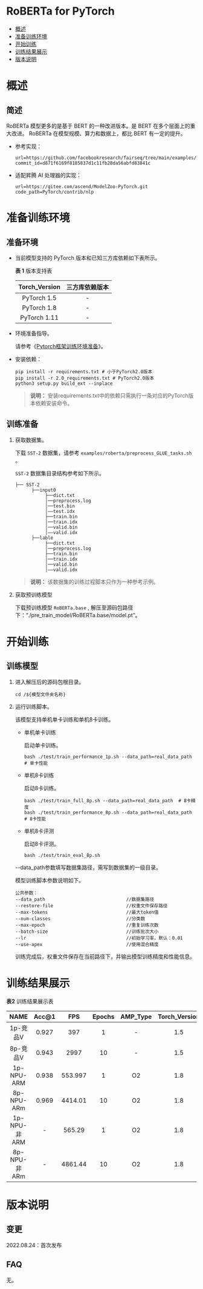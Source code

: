 # RoBERTa for PyTorch

-   [概述](概述.md)
-   [准备训练环境](准备训练环境.md)
-   [开始训练](开始训练.md)
-   [训练结果展示](训练结果展示.md)
-   [版本说明](版本说明.md)



# 概述

## 简述

RoBERTa 模型更多的是基于 BERT 的一种改进版本。是 BERT 在多个层面上的重大改进。
RoBERTa 在模型规模、算力和数据上，都比 BERT 有一定的提升。

- 参考实现：

  ```
  url=https://github.com/facebookresearch/fairseq/tree/main/examples/roberta 
  commit_id=d871f6169f8185837d1c11fb28da56abfd83841c
  ```

- 适配昇腾 AI 处理器的实现：

  ```
  url=https://gitee.com/ascend/ModelZoo-PyTorch.git
  code_path=PyTorch/contrib/nlp
  ```


# 准备训练环境

## 准备环境

- 当前模型支持的 PyTorch 版本和已知三方库依赖如下表所示。

  **表 1**  版本支持表

  | Torch_Version      | 三方库依赖版本                                 |
  | :--------: | :----------------------------------------------------------: |
  | PyTorch 1.5 | - |
  | PyTorch 1.8 | - |
  | PyTorch 1.11   | - |

- 环境准备指导。

  请参考《[Pytorch框架训练环境准备](https://www.hiascend.com/document/detail/zh/ModelZoo/pytorchframework/ptes)》。
  
- 安装依赖：

  ```
  pip install -r requirements.txt # 小于PyTorch2.0版本
  pip install -r 2.0_requirements.txt # PyTorch2.0版本
  python3 setup.py build_ext --inplace
  ```
  > **说明：** 
  >安装requirements.txt中的依赖只需执行一条对应的PyTorch版本依赖安装命令。


## 训练准备

1. 获取数据集。

   下载 `SST-2` 数据集，请参考 `examples/roberta/preprocess_GLUE_tasks.sh` 。

   `SST-2` 数据集目录结构参考如下所示。

   ```
   ├── SST-2
         ├──input0
              ├──dict.txt
              │──preprocess.log
              │──test.bin
              │——test.idx   
              ├──train.bin
              │──train.idx
              │──valid.bin
              │——valid.idx                    
         ├──lable
              ├──dict.txt
              │──preprocess.log 
              ├──train.bin
              │──train.idx
              │──valid.bin
              │——valid.idx              
   ```
   > **说明：** 
   >该数据集的训练过程脚本只作为一种参考示例。

2. 获取预训练模型

    下载预训练模型 `RoBERTa.base` , 解压至源码包路径下：“./pre_train_model/RoBERTa.base/model.pt”。


# 开始训练

## 训练模型

1. 进入解压后的源码包根目录。

   ```
   cd /${模型文件夹名称} 
   ```

2. 运行训练脚本。

   该模型支持单机单卡训练和单机8卡训练。

   - 单机单卡训练

     启动单卡训练。

     ```
     bash ./test/train_performance_1p.sh --data_path=real_data_path  # 单卡性能
     ```

   - 单机8卡训练

     启动8卡训练。

     ```
     bash ./test/train_full_8p.sh --data_path=real_data_path  # 8卡精度
     bash ./test/train_performance_8p.sh --data_path=real_data_path # 8卡性能 
     ```

   - 单机8卡评测

     启动8卡评测。

     ```
     bash ./test/train_eval_8p.sh
     ```

   --data_path参数填写数据集路径，需写到数据集的一级目录。

   模型训练脚本参数说明如下。

   ```
   公共参数：
   --data_path                              //数据集路径
   --restore-file                           //权重文件保存路径
   --max-tokens                             //最大token值
   --num-classes                            //分类数      
   --max-epoch                              //重复训练次数
   --batch-size                             //训练批次大小
   --lr                                     //初始学习率，默认：0.01
   --use-apex                               //使用混合精度
   ```
   
   训练完成后，权重文件保存在当前路径下，并输出模型训练精度和性能信息。


# 训练结果展示

**表2**  训练结果展示表

| NAME    | Acc@1 |  FPS | Epochs | AMP_Type | Torch_Version |
| :-----: | :---: | :--: | :----: | :----: | :----: |
| 1p-竞品V | 0.927     |  397 |   1   | - | 1.5 |
| 8p-竞品V | 0.943 | 2997 | 10    | - | 1.5 |
| 1p-NPU-ARM  | 0.938     |  553.997 | 1     | O2 | 1.8 |
| 8p-NPU-ARm  | 0.969 | 4414.01 | 10    | O2 | 1.8 |
| 1p-NPU-非ARM  | - |  565.29 | 1     | O2 | 1.8 |
| 8p-NPU-非ARm  | - | 4861.44 | 10    | O2 | 1.8 |


# 版本说明

## 变更

2022.08.24：首次发布

## FAQ

无。











